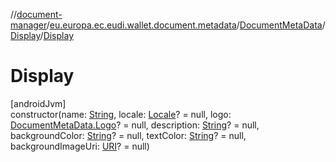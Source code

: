 //[document-manager](../../../../index.md)/[eu.europa.ec.eudi.wallet.document.metadata](../../index.md)/[DocumentMetaData](../index.md)/[Display](index.md)/[Display](-display.md)

# Display

[androidJvm]\
constructor(name: [String](https://kotlinlang.org/api/latest/jvm/stdlib/kotlin-stdlib/kotlin/-string/index.html), locale: [Locale](https://developer.android.com/reference/kotlin/java/util/Locale.html)? = null, logo: [DocumentMetaData.Logo](../-logo/index.md)? = null, description: [String](https://kotlinlang.org/api/latest/jvm/stdlib/kotlin-stdlib/kotlin/-string/index.html)? = null, backgroundColor: [String](https://kotlinlang.org/api/latest/jvm/stdlib/kotlin-stdlib/kotlin/-string/index.html)? = null, textColor: [String](https://kotlinlang.org/api/latest/jvm/stdlib/kotlin-stdlib/kotlin/-string/index.html)? = null, backgroundImageUri: [URI](https://developer.android.com/reference/kotlin/java/net/URI.html)? = null)
